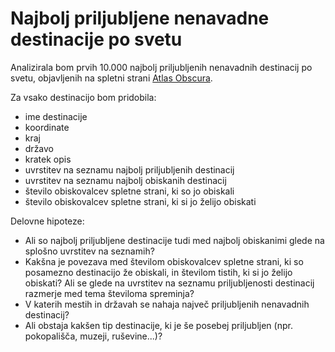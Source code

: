 # Najbolj priljubljene nenavadne destinacije po svetu

Analizirala bom prvih 10.000 najbolj priljubljenih nenavadnih destinacij po svetu, objavljenih na spletni strani [Atlas Obscura](https://www.atlasobscura.com/places?sort=likes_count).

Za vsako destinacijo bom pridobila:
* ime destinacije
* koordinate
* kraj
* državo
* kratek opis
* uvrstitev na seznamu najbolj priljubljenih destinacij
* uvrstitev na seznamu najbolj obiskanih destinacij
* število obiskovalcev spletne strani, ki so jo obiskali
* število obiskovalcev spletne strani, ki si jo želijo obiskati

Delovne hipoteze:
* Ali so najbolj priljubljene destinacije tudi med najbolj obiskanimi glede na splošno uvrstitev na seznamih?
* Kakšna je povezava med številom obiskovalcev spletne strani, ki so posamezno destinacijo že obiskali, in številom tistih, ki si jo želijo obiskati? Ali se glede na uvrstitev na seznamu priljubljenosti destinacij razmerje med tema številoma spreminja?
* V katerih mestih in državah se nahaja največ priljubljenih nenavadnih destinacij?
* Ali obstaja kakšen tip destinacije, ki je še posebej priljubljen (npr. pokopališča, muzeji, ruševine...)?


